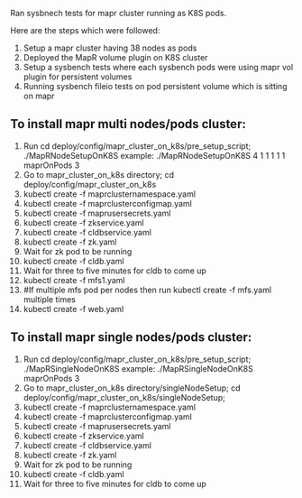 Ran sysbnech tests for mapr cluster running as K8S pods.

Here are the steps which were followed:
1) Setup a mapr cluster having 38 nodes as pods
2) Deployed the MapR volume plugin on K8S cluster
3) Setup a sysbench tests where each sysbench pods were using mapr vol plugin for persistent volumes 
4) Running sysbench fileio tests on pod persistent volume which is sitting on mapr

To install mapr multi nodes/pods cluster:
-----------------------------------------
  1.  Run cd deploy/config/mapr_cluster_on_k8s/pre_setup_script; ./MapRNodeSetupOnK8S 
      example: ./MapRNodeSetupOnK8S 4 1 1 1 1 1 maprOnPods 3
  2.  Go to mapr_cluster_on_k8s directory; cd deploy/config/mapr_cluster_on_k8s
  3.  kubectl create -f maprclusternamespace.yaml
  4.  kubectl create -f maprclusterconfigmap.yaml
  5.  kubectl create -f maprusersecrets.yaml
  6.  kubectl create -f zkservice.yaml
  7.  kubectl create -f cldbservice.yaml
  8.  kubectl create -f zk.yaml
  9.  Wait for zk pod to be running
  10. kubectl create -f cldb.yaml
  11. Wait for three to five minutes for cldb to come up 
  12. kubectl create -f mfs1.yaml 
  13. #If multiple mfs pod per nodes then run kubectl create -f mfs<no>.yaml multiple times
  14. kubectl create -f web.yaml

To install mapr single nodes/pods cluster:
------------------------------------------
  1.  Run cd deploy/config/mapr_cluster_on_k8s/pre_setup_script; ./MapRSingleNodeOnK8S
      example: ./MapRSingleNodeOnK8S maprOnPods 3
  2.  Go to mapr_cluster_on_k8s directory/singleNodeSetup; cd deploy/config/mapr_cluster_on_k8s/singleNodeSetup;
  3.  kubectl create -f maprclusternamespace.yaml
  4.  kubectl create -f maprclusterconfigmap.yaml
  5.  kubectl create -f maprusersecrets.yaml
  6.  kubectl create -f zkservice.yaml
  7.  kubectl create -f cldbservice.yaml
  8.  kubectl create -f zk.yaml
  9.  Wait for zk pod to be running
  10. kubectl create -f cldb.yaml
  11. Wait for three to five minutes for cldb to come up 



